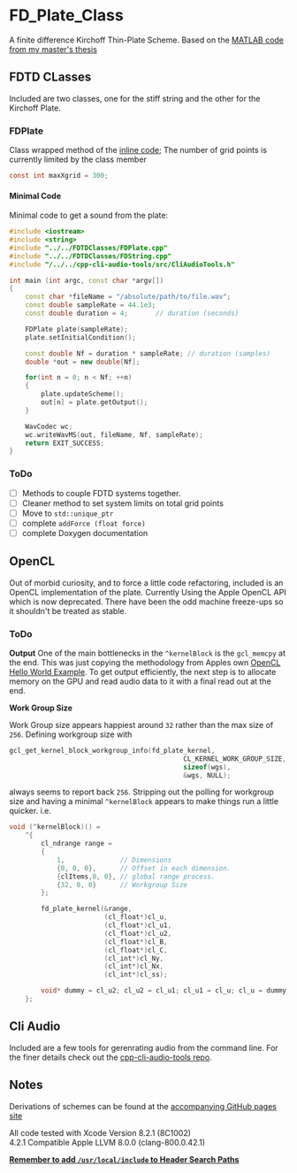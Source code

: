 # FD_Plate_Class

A finite difference Kirchoff Thin-Plate Scheme. Based on the [MATLAB code from my master's thesis](https://github.com/mhamilt/CoupledFDPlateAndString)

## FDTD CLasses

Included are two classes, one for the stiff string and the other for the  Kirchoff Plate.

### FDPlate

Class wrapped method of the [inline code](https://github.com/mhamilt/FDPlate);
The number of grid points is currently limited by the class member

```c
const int maxXgrid = 300;
```

#### Minimal Code

Minimal code to get a sound from the plate:

```cpp
#include <iostream>
#include <string>
#include "../../FDTDClasses/FDPlate.cpp"
#include "../../FDTDClasses/FDString.cpp"
#include "/../../cpp-cli-audio-tools/src/CliAudioTools.h"

int main (int argc, const char *argv[])
{
    const char *fileName = "/absolute/path/to/file.wav";
    const double sampleRate = 44.1e3;
    const double duration = 4;       // duration (seconds)

    FDPlate plate(sampleRate);
    plate.setInitialCondition();

    const double Nf = duration * sampleRate; // duration (samples)
    double *out = new double[Nf];

    for(int n = 0; n < Nf; ++n)
    {
        plate.updateScheme();
        out[n] = plate.getOutput();
    }

    WavCodec wc;
    wc.writeWavMS(out, fileName, Nf, sampleRate);
    return EXIT_SUCCESS;
}
```


### ToDo

- [ ] Methods to couple FDTD systems together.
- [ ] Cleaner method to set system limits on total grid points
- [ ] Move to `std::unique_ptr`
- [ ] complete `addForce (float force)`
- [ ] complete Doxygen documentation

## OpenCL

Out of morbid curiosity, and to force a little code refactoring, included is an OpenCL implementation of the plate. Currently Using the Apple OpenCL API which is now deprecated. There have been the odd machine freeze-ups so it shouldn't be treated as stable.


### ToDo

**Output**
One of the main bottlenecks in the `^kernelBlock` is the `gcl_memcpy` at the end. This was just copying the methodology from Apples own [OpenCL Hello World Example](https://developer.apple.com/library/archive/samplecode/OpenCL_Hello_World_Example/Introduction/Intro.html). To get output efficiently, the next step is to allocate memory on the GPU and read audio data to it with a final read out at the end.

**Work Group Size**

Work Group size appears happiest around `32` rather than the max size of `256`. Defining workgroup size with

```c
gcl_get_kernel_block_workgroup_info(fd_plate_kernel,
                                            CL_KERNEL_WORK_GROUP_SIZE,
                                            sizeof(wgs),
                                            &wgs, NULL);
```

always seems to report back `256`. Stripping out the polling for workgroup size and having a minimal `^kernelBlock` appears to make things run a little quicker. i.e.
```cpp
void (^kernelBlock)() =
    ^{        
        cl_ndrange range =
        {
            1,              // Dimensions
            {0, 0, 0},      // Offset in each dimension.
            {clItems,0, 0}, // global range process.
            {32, 0, 0}      // Workgroup Size
        };

        fd_plate_kernel(&range,
                        (cl_float*)cl_u,
                        (cl_float*)cl_u1,
                        (cl_float*)cl_u2,
                        (cl_float*)cl_B,
                        (cl_float*)cl_C,
                        (cl_int*)cl_Ny,
                        (cl_int*)cl_Nx,
                        (cl_int*)cl_ss);

        void* dummy = cl_u2; cl_u2 = cl_u1; cl_u1 = cl_u; cl_u = dummy; // swap pointers
    };
```
## Cli Audio

Included are a few tools for gerenrating audio from the command line. For the finer details check out the [cpp-cli-audio-tools repo](https://github.com/mhamilt/cpp-cli-audio-tools).

## Notes

Derivations of schemes can be found at the [accompanying GitHub pages site](https://mhamilt.github.io/CoupledFDPlateAndString/)

All code tested with Xcode Version 8.2.1 (8C1002)  
4.2.1 Compatible Apple LLVM 8.0.0 (clang-800.0.42.1)  

[**Remember to add `/usr/local/include` to Header Search Paths**](https://superuser.com/a/898280)
